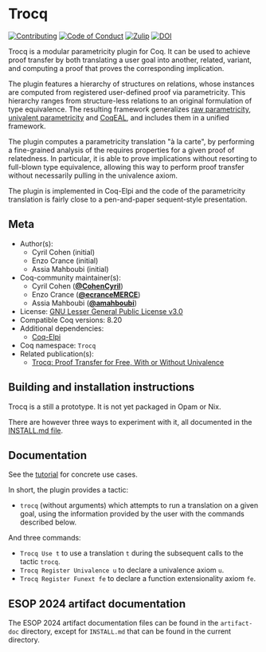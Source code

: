<!---
This file was generated from `meta.yml`, please do not edit manually.
Follow the instructions on https://github.com/coq-community/templates to regenerate.
--->
# Trocq

[![Contributing][contributing-shield]][contributing-link]
[![Code of Conduct][conduct-shield]][conduct-link]
[![Zulip][zulip-shield]][zulip-link]
[![DOI][doi-shield]][doi-link]


[contributing-shield]: https://img.shields.io/badge/contributions-welcome-%23f7931e.svg
[contributing-link]: https://github.com/coq-community/manifesto/blob/master/CONTRIBUTING.md

[conduct-shield]: https://img.shields.io/badge/%E2%9D%A4-code%20of%20conduct-%23f15a24.svg
[conduct-link]: https://github.com/coq-community/manifesto/blob/master/CODE_OF_CONDUCT.md

[zulip-shield]: https://img.shields.io/badge/chat-on%20zulip-%23c1272d.svg
[zulip-link]: https://coq.zulipchat.com/#narrow/stream/237663-coq-community-devs.20.26.20users


[doi-shield]: https://zenodo.org/badge/DOI/10.5281/zenodo.10492403.svg
[doi-link]: https://doi.org/10.5281/zenodo.10492403

Trocq is a modular parametricity plugin for Coq. It can be used to achieve proof
transfer by both translating a user goal into another, related, variant, and
computing a proof that proves the corresponding implication.

The plugin features a hierarchy of structures on relations, whose instances
are computed from registered user-defined proof via parametricity. This
hierarchy ranges from structure-less relations to an original formulation of
type equivalence. The resulting framework generalizes [raw
parametricity](https://arxiv.org/abs/1209.6336), [univalent
parametricity](https://arxiv.org/abs/1209.6336) and
[CoqEAL](https://github.com/coq-community/coqeal), and includes them in a
unified framework.

The plugin computes a parametricity translation "à la carte", by performing a
fine-grained analysis of the requires properties for a given proof of
relatedness. In particular, it is able to prove implications without resorting
to full-blown type equivalence, allowing this way to perform proof transfer
without necessarily pulling in the univalence axiom.

The plugin is implemented in Coq-Elpi and the code of the parametricity
translation is fairly close to a pen-and-paper sequent-style presentation.

## Meta

- Author(s):
  - Cyril Cohen (initial)
  - Enzo Crance (initial)
  - Assia Mahboubi (initial)
- Coq-community maintainer(s):
  - Cyril Cohen ([**@CohenCyril**](https://github.com/CohenCyril))
  - Enzo Crance ([**@ecranceMERCE**](https://github.com/ecranceMERCE))
  - Assia Mahboubi ([**@amahboubi**](https://github.com/amahboubi))
- License: [GNU Lesser General Public License v3.0](LICENSE)
- Compatible Coq versions: 8.20
- Additional dependencies:
  - [Coq-Elpi](https://github.com/LPCIC/coq-elpi)
- Coq namespace: `Trocq`
- Related publication(s):
  - [Trocq: Proof Transfer for Free, With or Without Univalence](https://hal.science/hal-04177913/document) 

## Building and installation instructions

Trocq is a still a prototype. It is not yet packaged in Opam or Nix.

There are however three ways to experiment with it,
all documented in the [INSTALL.md file](INSTALL.md).

## Documentation

See the [tutorial](artifact-doc/TUTORIAL.md) for concrete use cases.

In short, the plugin provides a tactic:
- `trocq` (without arguments) which attempts to run a translation on
a given goal, using the information provided by the user with the
commands described below.

And three commands:
- `Trocq Use t` to use a translation `t` during the subsequent calls to
the tactic `trocq`.
- `Trocq Register Univalence u` to declare a univalence axiom `u`.
- `Trocq Register Funext fe` to declare a function extensionality axiom `fe`.


## ESOP 2024 artifact documentation

The ESOP 2024 artifact documentation files can be found in the `artifact-doc` directory, except for `INSTALL.md` that can be found in the current directory.
